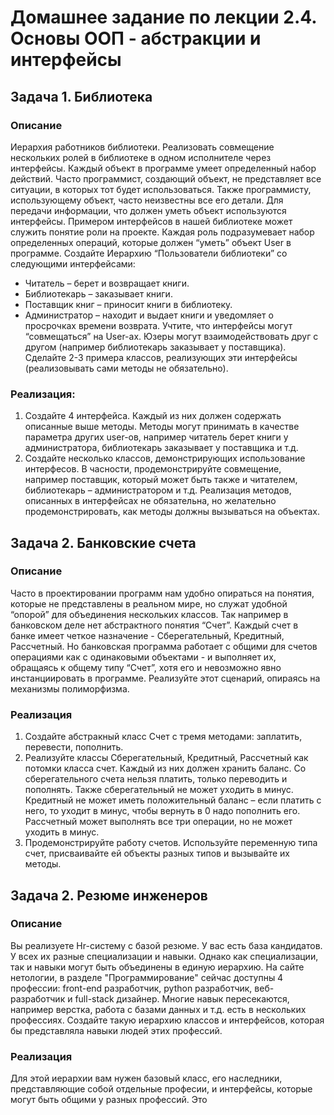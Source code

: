 Домашнее задание по лекции 2.4. Основы ООП - абстракции и интерфейсы
==

## Задача 1. Библиотека
### Описание
Иерархия работников библиотеки. Реализовать совмещение нескольких ролей в библиотеке в одном исполнителе через интерфейсы. Каждый объект в программе умеет определенный набор действий. Часто программист, создающий объект, не представляет все ситуации, в которых тот будет использоваться. Также программисту, использующему объект, часто неизвестны все его детали. Для передачи информации, что должен уметь объект используются интерфейсы.
Примером интерфейсов в нашей библиотеке может служить понятие роли на проекте. Каждая роль подразумевает набор определенных операций, которые должен “уметь” объект User в программе.
Создайте Иерархию “Пользователи библиотеки” со следующими интерфейсами:
* Читатель – берет и возвращает книги.
* Библиотекарь – заказывает книги.
* Поставщик книг – приносит книги в библиотеку.
* Администратор – находит и выдает книги и уведомляет о просрочках времени возврата.
Учтите, что интерфейсы могут “совмещаться” на User-ах. Юзеры могут взаимодействовать друг с другом (например библиотекарь заказывает у поставщика). Сделайте 2-3 примера классов, реализующих эти интерфейсы (реализовывать сами методы не обязательно).
### Реализация:
1. Создайте 4 интерфейса. Каждый из них должен содержать описанные выше методы. Методы могут принимать в качестве параметра других user-ов, например читатель берет книги у администратора, библиотекарь заказывает у поставщика и т.д.
2. Создайте несколько классов, демонстрирующих использование интерфесов. В часности, продемонстрируйте совмещение, например поставщик, который может быть также и читателем, библиотекарь – администратором и т.д. Реализация методов, описанных в интерфейсах не обязательна, но желательно продемонстрировать, как методы должны вызываться на объектах.

## Задача 2. Банковские счета
### Описание
Часто в проектировании программ нам удобно опираться на понятия, которые не представлены в реальном мире, но служат удобной “опорой” для объединения нескольких классов.
Так например в банковском деле нет абстрактного понятия “Счет”. Каждый счет в банке имеет четкое назначение -  Сберегательный, Кредитный, Рассчетный. Но банковская программа работает с общими для счетов операциями как с одинаковыми объектами - и выполняет их, обращаясь к общему типу “Счет”, хотя его и невозможно явно инстанциировать в программе.
Реализуйте этот сценарий, опираясь на механизмы полиморфизма.
### Реализация
1. Создайте абстракный класс Счет с тремя методами: заплатить, перевести, пополнить.
2. Реализуйте классы Сберегательный, Кредитный, Рассчетный как потомки класса счет. Каждый из них должен хранить баланс. Со сберегательного счета нельзя платить, только переводить и пополнять. Также сберегательный не может уходить в минус. Кредитный не может иметь положительный баланс – если платить с него, то уходит в минус, чтобы вернуть в 0 надо пополнить его. Рассчетный может выполнять все три операции, но не может уходить в минус.
3. Продемонстрируйте работу счетов. Используйте переменную типа счет, присваивайте ей объекты разных типов и вызывайте их методы.

## Задача 2. Резюме инженеров
### Описание
Вы реализуете Hr-систему с базой резюме. У вас есть база кандидатов. У всех их разные специализации и навыки. Однако как специализации, так и навыки могут быть объединены в единую иерархию. На сайте нетологии, в разделе "Программирование" сейчас доступны 4 профессии: front-end разработчик, python разработчик, веб-разработчик и full-stack дизайнер. Многие навык пересекаются, например верстка, работа с базами данных и т.д. есть в нескольких профессиях. Создайте такую иерархию классов и интерфейсов, которая бы представляла навыки людей этих профессий.
### Реализация
Для этой иерархии вам нужен базовый класс, его наследники, представляющие собой отдельные професии, и интерфейсы, которые могут быть общими у разных профессий. Это

